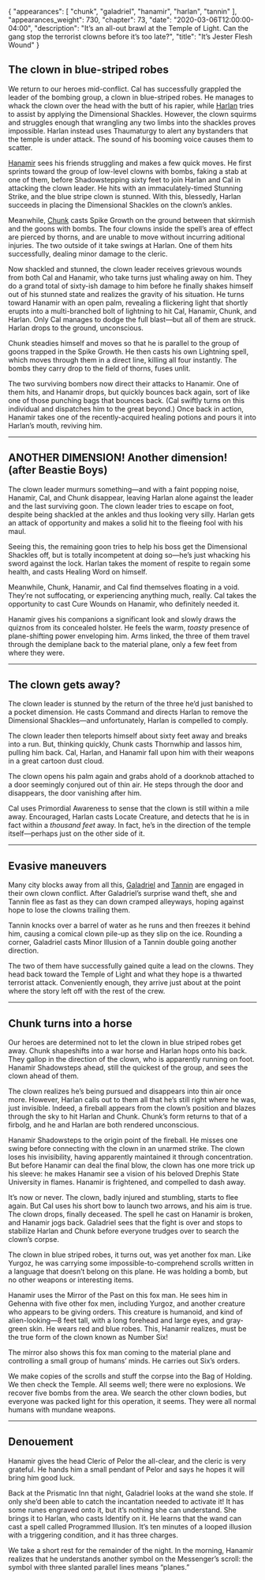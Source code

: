 {
    "appearances": [
        "chunk",
        "galadriel",
        "hanamir",
        "harlan",
        "tannin"
    ],
    "appearances_weight": 730,
    "chapter": 73,
    "date": "2020-03-06T12:00:00-04:00",
    "description": "It’s an all-out brawl at the Temple of Light. Can the gang stop the terrorist clowns before it’s too late?",
    "title": "It’s Jester Flesh Wound"
}


## The clown in blue-striped robes

We return to our heroes mid-conflict. Cal has successfully grappled the leader of the bombing group, a clown in blue-striped robes. He manages to whack the clown over the head with the butt of his rapier, while [Harlan](/characters/harlan/) tries to assist by applying the Dimensional Shackles. However, the clown squirms and struggles enough that wrangling any two limbs into the shackles proves impossible. Harlan instead uses Thaumaturgy to alert any bystanders that the temple is under attack. The sound of his booming voice causes them to scatter.

[Hanamir](/characters/hanamir/) sees his friends struggling and makes a few quick moves. He first sprints toward the group of low-level clowns with bombs, faking a stab at one of them, before Shadowstepping sixty feet to join Harlan and Cal in attacking the clown leader. He hits with an immaculately-timed Stunning Strike, and the blue stripe clown is stunned. With this, blessedly, Harlan succeeds in placing the Dimensional Shackles on the clown’s ankles.

Meanwhile, [Chunk](/characters/chunk/) casts Spike Growth on the ground between that skirmish and the goons with bombs. The four clowns inside the spell’s area of effect are pierced by thorns, and are unable to move without incurring aditional injuries. The two outside of it take swings at Harlan. One of them hits successfully, dealing minor damage to the cleric. 

Now shackled and stunned, the clown leader receives grievous wounds from both Cal and Hanamir, who take turns just whaling away on him. They do a grand total of sixty-ish damage to him before he finally shakes himself out of his stunned state and realizes the gravity of his situation. He turns toward Hanamir with an open palm, revealing a flickering light that shortly erupts into a multi-branched bolt of lightning to hit Cal, Hanamir, Chunk, and Harlan. Only Cal manages to dodge the full blast—but all of them are struck. Harlan drops to the ground, unconscious.

Chunk steadies himself and moves so that he is parallel to the group of goons trapped in the Spike Growth. He then casts his own Lightning spell, which moves through them in a direct line, killing all four instantly. The bombs they carry drop to the field of thorns, fuses unlit.

The two surviving bombers now direct their attacks to Hanamir. One of them hits, and Hanamir drops, but quickly bounces back again, sort of like one of those punching bags that bounces back. (Cal swiftly turns on this individual and dispatches him to the great beyond.) Once back in action, Hanamir takes one of the recently-acquired healing potions and pours it into Harlan’s mouth, reviving him.

---

## ANOTHER DIMENSION! Another dimension! (after Beastie Boys)

The clown leader murmurs something—and with a faint popping noise, Hanamir, Cal, and Chunk disappear, leaving Harlan alone against the leader and the last surviving goon. The clown leader tries to escape on foot, despite being shackled at the ankles and thus looking very silly. Harlan gets an attack of opportunity and makes a solid hit to the fleeing fool with his maul.

Seeing this, the remaining goon tries to help his boss get the Dimensional Shackles off, but is totally incompetent at doing so—he’s just whacking his sword against the lock. Harlan takes the moment of respite to regain some health, and casts Healing Word on himself.

Meanwhile, Chunk, Hanamir, and Cal find themselves floating in a void. They’re not suffocating, or experiencing anything much, really. Cal takes the opportunity to cast Cure Wounds on Hanamir, who definitely needed it.

Hanamir gives his companions a significant look and slowly draws the quiznos from its concealed holster. He feels the warm, *toasty* presence of plane-shifting power enveloping him. Arms linked, the three of them travel through the demiplane back to the material plane, only a few feet from where they were. 

---

## The clown gets away?

The clown leader is stunned by the return of the three he’d just banished to a pocket dimension. He casts Command and directs Harlan to remove the Dimensional Shackles—and unfortunately, Harlan is compelled to comply. 

The clown leader then teleports himself about sixty feet away and breaks into a run. But, thinking quickly, Chunk casts Thornwhip and lassos him, pulling him back. Cal, Harlan, and Hanamir fall upon him with their weapons in a great cartoon dust cloud.

The clown opens his palm again and grabs ahold of a doorknob attached to a door seemingly conjured out of thin air. He steps through the door and disappears, the door vanishing after him. 

Cal uses Primordial Awareness to sense that the clown is still within a mile away. Encouraged, Harlan casts Locate Creature, and detects that he is in fact within a *thousand feet* away. In fact, he’s in the direction of the temple itself—perhaps just on the other side of it.

---

## Evasive maneuvers

Many city blocks away from all this, [Galadriel](/characters/galadriel/) and [Tannin](/characters/tannin/) are engaged in their own clown conflict. After Galadriel’s surprise wand theft, she and Tannin flee as fast as they can down cramped alleyways, hoping against hope to lose the clowns trailing them. 

Tannin knocks over a barrel of water as he runs and then freezes it behind him, causing a comical clown pile-up as they slip on the ice. Rounding a corner, Galadriel casts Minor Illusion of a Tannin double going another direction. 

The two of them have successfully gained quite a lead on the clowns. They head back toward the Temple of Light and what they hope is a thwarted terrorist attack. Conveniently enough, they arrive just about at the point where the story left off with the rest of the crew.

---

## Chunk turns into a horse

Our heroes are determined not to let the clown in blue striped robes get away. Chunk shapeshifts into a war horse and Harlan hops onto his back. They gallop in the direction of the clown, who is apparently running on foot. Hanamir Shadowsteps ahead, still the quickest of the group, and sees the clown ahead of them. 

The clown realizes he’s being pursued and disappears into thin air once more. However, Harlan calls out to them all that he’s still right where he was, just invisible. Indeed, a fireball appears from the clown’s position and blazes through the sky to hit Harlan and Chunk. Chunk’s form returns to that of a firbolg, and he and Harlan are both rendered unconscious.

Hanamir Shadowsteps to the origin point of the fireball. He misses one swing before connecting with the clown in an unarmed strike. The clown loses his invisibility, having apparently maintained it through concentration. But before Hanamir can deal the final blow, the clown has one more trick up his sleeve: he makes Hanamir see a vision of his beloved Drephis State University in flames. Hanamir is frightened, and compelled to dash away.

It’s now or never. The clown, badly injured and stumbling, starts to flee again. But Cal uses his short bow to launch two arrows, and his aim is true. The clown drops, finally deceased. The spell he cast on Hanamir is broken, and Hanamir jogs back. Galadriel sees that the fight is over and stops to stabilize Harlan and Chunk before everyone trudges over to search the clown’s corpse.

The clown in blue striped robes, it turns out, was yet another fox man. Like Yurgoz, he was carrying some impossible-to-comprehend scrolls written in a language that doesn’t belong on this plane. He was holding a bomb, but no other weapons or interesting items. 

Hanamir uses the Mirror of the Past on this fox man. He sees him in Gehenna with five other fox men, including Yurgoz, and another creature who appears to be giving orders. This creature is humanoid, and kind of alien-looking—8 feet tall, with a long forehead and large eyes, and gray-green skin. He wears red and blue robes. This, Hanamir realizes, must be the true form of the clown known as Number Six!

The mirror also shows this fox man coming to the material plane and controlling a small group of humans’ minds. He carries out Six’s orders. 

We make copies of the scrolls and stuff the corpse into the Bag of Holding. We then check the Temple. All seems well; there were no explosions. We recover five bombs from the area. We search the other clown bodies, but everyone was packed light for this operation, it seems. They were all normal humans with mundane weapons.

---

## Denouement

Hanamir gives the head Cleric of Pelor the all-clear, and the cleric is very grateful. He hands him a small pendant of Pelor and says he hopes it will bring him good luck.

Back at the Prismatic Inn that night, Galadriel looks at the wand she stole. If only she’d been able to catch the incantation needed to activate it! It has some runes engraved onto it, but it’s nothing she can understand. She brings it to Harlan, who casts Identify on it. He learns that the wand can cast a spell called Programmed Illusion. It’s ten minutes of a looped illusion with a triggering condition, and it has three charges. 

We take a short rest for the remainder of the night. In the morning, Hanamir realizes that he understands another symbol on the Messenger’s scroll: the symbol with three slanted parallel lines means “planes.”

